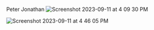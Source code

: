 Peter Jonathan
![Screenshot 2023-09-11 at 4 09 30 PM](https://github.com/Peteredwardj/ECE444-F2023-Assignment1/assets/51882829/f0d30f0c-9704-4202-82a7-e5e9b25cf8eb)

![Screenshot 2023-09-11 at 4 46 05 PM](https://github.com/Peteredwardj/ECE444-F2023-Assignment1/assets/51882829/424a5e58-883c-46d5-9591-871a4613a702)
